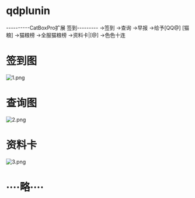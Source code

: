 # qdplunin
----------CatBoxPro扩展 签到---------
->签到
->查询
->早报
->给予[QQ@] [猫粮]
->猫粮榜
->全服猫粮榜
->资料卡|[@]
->色色十连
# 签到图
![1.png](https://s2.loli.net/2023/09/30/Cw42BUiY91IWqsP.png)
# 查询图
![2.png](https://s2.loli.net/2023/09/30/9Ndf5R3gvJ6MQ1C.png)
# 资料卡
![3.png](https://s2.loli.net/2023/09/30/oGgBtwD3NQvfJI5.png)
# ····略····

